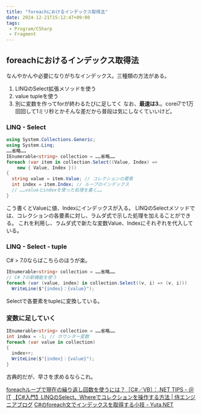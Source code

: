 ```yaml
---
title: "foreachにおけるインデックス取得法"
date: 2024-12-21T15:12:47+09:00
tags:
 - Program/CSharp
 - Fragment
---
```


## foreachにおけるインデックス取得法
なんやかんや必要になりがちなインデックス。三種類の方法がある。
1. LINQのSelect拡張メソッドを使う
2. value tupleを使う
3. 別に変数を作ってforが終わるたびに足してく
なお、**最速は3.**。corei7で1万回回して1ミリ秒とかそんな差だから普段は気にしなくていいけど。
### LINQ - Select
```csharp
using System.Collections.Generic;
using System.Linq;
……省略……
IEnumerable<string> collection = ……省略……
foreach (var item in collection.Select((Value, Index) =>
	new { Value, Index }))
{
  string value = item.Value; // コレクションの要素
  int index = item.Index; // ループのインデックス
  // ……valueとindexを使った処理を書く……
}
```

こう書くとValueに値、Indexにインデックスが入る。
LINQのSelectメソッドでは、コレクションの各要素に対し、ラムダ式で示した処理を加えることができる。
これを利用し、ラムダ式で新たな変数Value、Indexにそれぞれを代入している。

### LINQ - Select - tuple
C# > 7.0ならばこちらのほうが楽。

```csharp
IEnumerable<string> collection = ……省略……
// C# 7の新機能を使う
foreach (var (value, index) in collection.Select((v, i) => (v, i)))
  WriteLine($"{index}：{value}");

```

Selectで各要素をtupleに変換している。

### 変数に足していく
```csharp
IEnumerable<string> collection = ……省略……
int index = -1; // カウンター変数
foreach (var value in collection)
{
  index++;
  WriteLine($"{index}：{value}");
}
```
古典的だが、早さを求めるならこれ。

[foreachループで現在の繰り返し回数を使うには？［C#／VB］：.NET TIPS - ＠IT](https://www.atmarkit.co.jp/ait/articles/1702/22/news019.html)
[【C#入門】LINQのSelect、Whereでコレクションを操作する方法 \| 侍エンジニアブログ](https://www.sejuku.net/blog/47172)
[C#のforeach文でインデックスを取得する小技 - Yuta.NET](https://yutacore.com/csharp/foreach001.html)